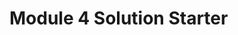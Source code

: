 <!DOCTYPE html>
<html>
<head>
  <meta charset="utf-8">
  <title>Module 4 Solution Starter</title>
  <script>
    var names = ["Yaakov", "John", "Jen", "Jason", "Paul", "Frank", "Larry", "Paula", "Laura", "Jim"]; // DO NOT REMOVE
  </script>
   <script src="SpeakHello.js"></script>
  <script src="SpeakGoodBye.js"></script>
  <script src="script.js"></script>
</head>
<body>
  <h1>Module 4 Solution Starter</h1>
</body>
</html>
